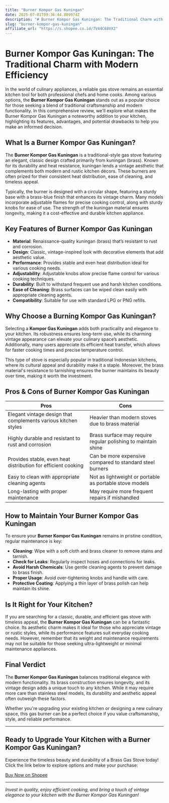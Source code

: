 ```yaml
---
title: "Burner Kompor Gas Kuningan"
date: 2025-07-01T09:36:44.809974Z
description: "# Burner Kompor Gas Kuningan: The Traditional Charm with Modern Efficiency..."
slug: "burner-kompor-gas-kuningan"
affiliate_url: "https://s.shopee.co.id/7V44C68VX2"
---
```

# Burner Kompor Gas Kuningan: The Traditional Charm with Modern Efficiency

In the world of culinary appliances, a reliable gas stove remains an essential kitchen tool for both professional chefs and home cooks. Among various options, the **Burner Kompor Gas Kuningan** stands out as a popular choice for those seeking a blend of traditional craftsmanship and modern functionality. In this comprehensive review, we'll explore what makes the Burner Kompor Gas Kuningan a noteworthy addition to your kitchen, highlighting its features, advantages, and potential drawbacks to help you make an informed decision.

## What Is a Burner Kompor Gas Kuningan?

The **Burner Kompor Gas Kuningan** is a traditional-style gas stove featuring an elegant, classic design crafted primarily from kuningan (brass). Known for its durability and heat resistance, kuningan lends a vintage aesthetic that complements both modern and rustic kitchen décors. These burners are often prized for their consistent heat distribution, ease of cleaning, and timeless appeal.

Typically, the burner is designed with a circular shape, featuring a sturdy base with a brass-blue finish that enhances its vintage charm. Many models incorporate adjustable flames for precise cooking control, along with sturdy knobs for ease of use. The strength of the kuningan material ensures longevity, making it a cost-effective and durable kitchen appliance.

## Key Features of Burner Kompor Gas Kuningan

- **Material**: Renaissance-quality kuningan (brass) that’s resistant to rust and corrosion.
- **Design**: Classic, vintage-inspired look with decorative elements that add aesthetic value.
- **Performance**: Provides stable and even heat distribution ideal for various cooking needs.
- **Adjustability**: Adjustable knobs allow precise flame control for various cooking techniques.
- **Durability**: Built to withstand frequent use and harsh kitchen conditions.
- **Ease of Cleaning**: Brass surfaces can be wiped clean easily with appropriate cleaning agents.
- **Compatibility**: Suitable for use with standard LPG or PNG refills.

## Why Choose a Burning Kompor Gas Kuningan?

Selecting a **Kompor Gas Kuningan** adds both practicality and elegance to your kitchen. Its robustness ensures long-term use, while its charming vintage appearance can elevate your culinary space’s aesthetic. Additionally, many users appreciate its efficient heat transfer, which allows for faster cooking times and precise temperature control.

This type of stove is especially popular in traditional Indonesian kitchens, where its cultural appeal and durability make it a staple. Moreover, the brass material's resistance to tarnishing ensures the burner maintains its beauty over time, making it worth the investment.

## Pros & Cons of Burner Kompor Gas Kuningan

| **Pros** | **Cons** |
|------------|-----------|
| Elegant vintage design that complements various kitchen styles | Heavier than modern stoves due to brass material |
| Highly durable and resistant to rust and corrosion | Brass surface may require regular polishing to maintain shine |
| Provides stable, even heat distribution for efficient cooking | Can be more expensive compared to standard steel burners |
| Easy to clean with appropriate cleaning agents | Not as lightweight or portable as portable stove models |
| Long-lasting with proper maintenance | May require more frequent repairs if mishandled |

## How to Maintain Your Burner Kompor Gas Kuningan

To ensure your **Burner Kompor Gas Kuningan** remains in pristine condition, regular maintenance is key:

- **Cleaning**: Wipe with a soft cloth and brass cleaner to remove stains and tarnish.
- **Check for Leaks**: Regularly inspect hoses and connections for leaks.
- **Avoid Harsh Chemicals**: Use gentle cleaning agents to prevent damage to brass finish.
- **Proper Usage**: Avoid over-tightening knobs and handle with care.
- **Protective Coating**: Applying a thin layer of brass polish can help maintain its shine.

## Is It Right for Your Kitchen?

If you are searching for a classic, durable, and efficient gas stove with timeless appeal, the **Burner Kompor Gas Kuningan** can be a fantastic choice. Its aesthetic charm makes it ideal for those who appreciate vintage or rustic styles, while its performance features suit everyday cooking needs. However, remember that its weight and maintenance requirements may not be suitable for those seeking ultra-lightweight or minimal maintenance appliances.

## Final Verdict

The **Burner Kompor Gas Kuningan** balances traditional elegance with modern functionality. Its brass construction ensures longevity, and its vintage design adds a unique touch to any kitchen. While it may require more care than stainless steel models, its durability and aesthetic appeal often outweigh these factors.

Whether you're upgrading your existing kitchen or designing a new culinary space, this gas burner can be a perfect choice if you value craftsmanship, style, and reliable performance.

---

## Ready to Upgrade Your Kitchen with a Burner Kompor Gas Kuningan?

Experience the timeless beauty and durability of a Brass Gas Stove today! Click the link below to explore options and make your purchase:

[Buy Now on Shopee](https://s.shopee.co.id/7V44C68VX2)

---

*Invest in quality, enjoy efficient cooking, and bring a touch of vintage elegance to your kitchen with the Burner Kompor Gas Kuningan!*